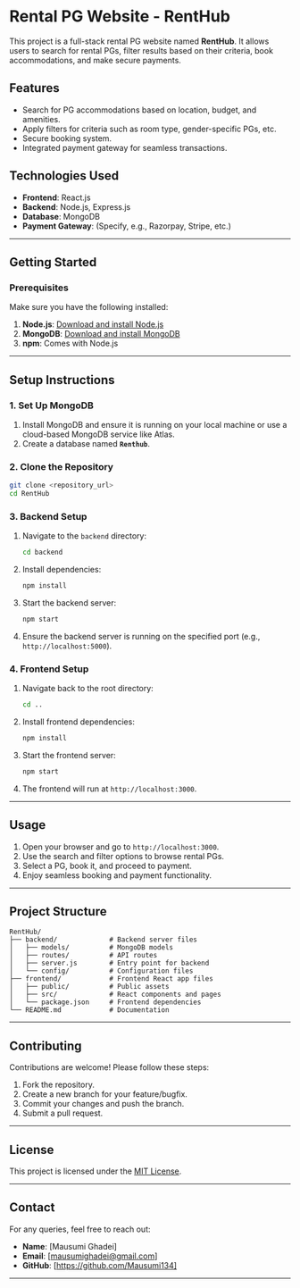 
# **Rental PG Website - RentHub**

This project is a full-stack rental PG website named **RentHub**. It allows users to search for rental PGs, filter results based on their criteria, book accommodations, and make secure payments. 

## **Features**
- Search for PG accommodations based on location, budget, and amenities.
- Apply filters for criteria such as room type, gender-specific PGs, etc.
- Secure booking system.
- Integrated payment gateway for seamless transactions.

## **Technologies Used**
- **Frontend**: React.js
- **Backend**: Node.js, Express.js
- **Database**: MongoDB
- **Payment Gateway**: (Specify, e.g., Razorpay, Stripe, etc.)

---

## **Getting Started**

### **Prerequisites**
Make sure you have the following installed:
1. **Node.js**: [Download and install Node.js](https://nodejs.org)
2. **MongoDB**: [Download and install MongoDB](https://www.mongodb.com/try/download/community)
3. **npm**: Comes with Node.js

---

## **Setup Instructions**

### **1. Set Up MongoDB**
1. Install MongoDB and ensure it is running on your local machine or use a cloud-based MongoDB service like Atlas.
2. Create a database named **`Renthub`**.

### **2. Clone the Repository**
```bash
git clone <repository_url>
cd RentHub
```

### **3. Backend Setup**
1. Navigate to the `backend` directory:
   ```bash
   cd backend
   ```
2. Install dependencies:
   ```bash
   npm install
   ```
3. Start the backend server:
   ```bash
   npm start
   ```
4. Ensure the backend server is running on the specified port (e.g., `http://localhost:5000`).

### **4. Frontend Setup**
1. Navigate back to the root directory:
   ```bash
   cd ..
   ```
2. Install frontend dependencies:
   ```bash
   npm install
   ```
3. Start the frontend server:
   ```bash
   npm start
   ```
4. The frontend will run at `http://localhost:3000`.

---

## **Usage**
1. Open your browser and go to `http://localhost:3000`.
2. Use the search and filter options to browse rental PGs.
3. Select a PG, book it, and proceed to payment.
4. Enjoy seamless booking and payment functionality.

---

## **Project Structure**
```
RentHub/
├── backend/             # Backend server files
│   ├── models/          # MongoDB models
│   ├── routes/          # API routes
│   ├── server.js        # Entry point for backend
│   └── config/          # Configuration files
├── frontend/            # Frontend React app files
│   ├── public/          # Public assets
│   ├── src/             # React components and pages
│   └── package.json     # Frontend dependencies
└── README.md            # Documentation
```

---

## **Contributing**
Contributions are welcome! Please follow these steps:
1. Fork the repository.
2. Create a new branch for your feature/bugfix.
3. Commit your changes and push the branch.
4. Submit a pull request.

---

## **License**
This project is licensed under the [MIT License](LICENSE).

---

## **Contact**
For any queries, feel free to reach out:
- **Name**: [Mausumi Ghadei]
- **Email**: [mausumighadei@gmail.com]
- **GitHub**: [https://github.com/Mausumi134]

--- 
